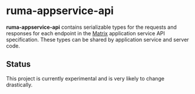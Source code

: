 # ruma-appservice-api

**ruma-appservice-api** contains serializable types for the requests and responses for each endpoint in the [Matrix](https://matrix.org/) application service API specification.
These types can be shared by application service and server code.

## Status

This project is currently experimental and is very likely to change drastically.
